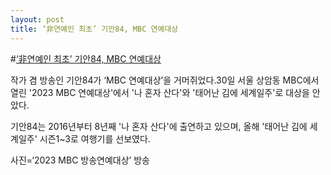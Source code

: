 ```yaml
---
layout: post
title: ‘非연예인 최초’ 기안84, MBC 연예대상
---
```

#[‘非연예인 최초’ 기안84, MBC 연예대상](http://www.d-maker.kr/news/articleView.html?idxno=63984)

작가 겸 방송인 기안84가 ‘MBC 연예대상’을 거머쥐었다.30일 서울 상암동 MBC에서 열린 '2023 MBC 연예대상'에서
 '나 혼자 산다'와 '태어난 김에 세계일주'로 대상을 안았다. 

기안84는 2016년부터 8년째 '나 혼자 산다'에 출연하고 있으며, 올해  '태어난 김에 세계일주' 시즌1~3로 여행기를 선보였다.

 사진=‘2023 MBC 방송연예대상’ 방송
